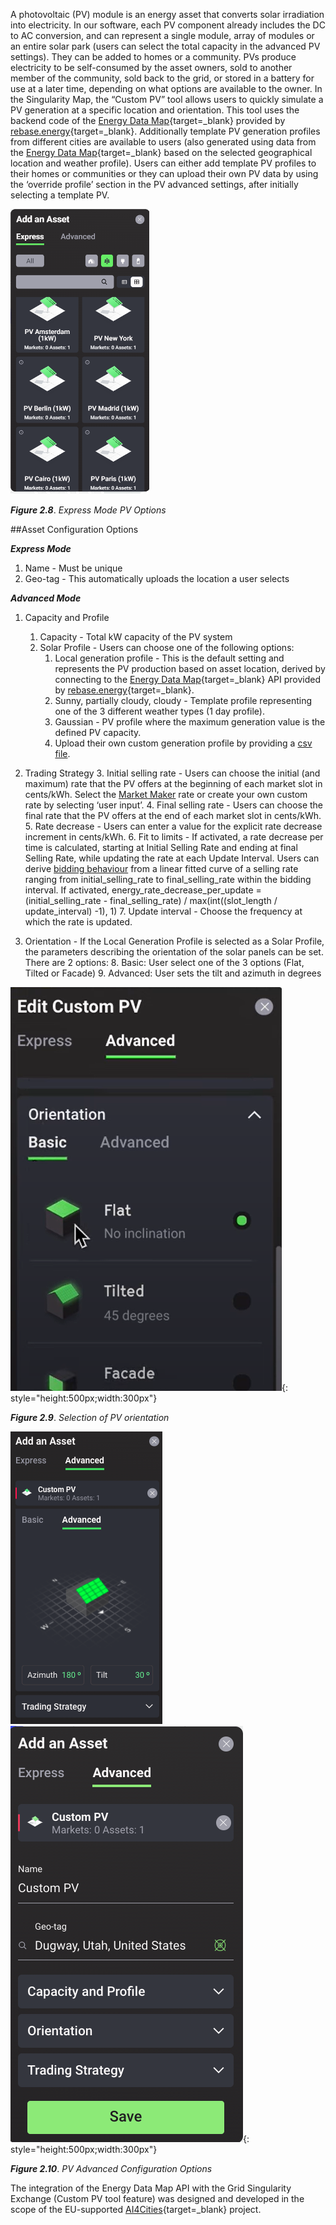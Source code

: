 A photovoltaic (PV) module is an energy asset that converts solar irradiation into electricity. In our software, each PV component already includes the DC to AC conversion, and can represent a single module, array of modules or an entire solar park (users can select the total capacity in the advanced PV settings). They can be added to homes or a community. PVs produce electricity to be self-consumed by the asset owners, sold to another member of the community, sold back to the grid, or stored in a battery for use at a later time, depending on what options are available to the owner. In the Singularity Map, the “Custom PV” tool allows users to quickly simulate a PV generation at a specific location and orientation. This tool uses the backend code of the [Energy Data Map](https://energydatamap.com/){target=_blank} provided by [rebase.energy](https://www.rebase.energy/){target=_blank}. Additionally template PV generation profiles from different cities are available to users (also generated using data from the [Energy Data Map](https://energydatamap.com/){target=_blank} based on the selected geographical location and weather profile). Users can either add template PV profiles to their homes or communities or they can upload their own PV data by using the ‘override profile’ section in the PV advanced settings, after initially selecting a template PV.

![alt_text](img/PV-options.png)

***Figure 2.8***. *Express Mode PV Options*

##Asset Configuration Options

***Express Mode***

1. Name - Must be unique
2. Geo-tag - This automatically uploads the location a user selects

***Advanced Mode***

1. Capacity and Profile

    1. Capacity - Total kW capacity of the PV system
    2. Solar Profile - Users can choose one of the following options:
        1. Local generation profile - This is the default setting and represents the PV production based on asset location,  derived by connecting to the [Energy Data Map](https://energydatamap.com/){target=_blank} API provided by [rebase.energy](https://www.rebase.energy/){target=_blank}.
        2. Sunny, partially cloudy, cloudy - Template profile representing one of the 3 different weather types (1 day profile).
        3. Gaussian - PV profile where the maximum generation value is the defined PV capacity.
        4. Upload their own custom generation profile by providing a [csv file](data-requirements.md).

2. Trading Strategy
    3. Initial selling rate - Users can choose the initial (and maximum) rate that the PV offers at the beginning of each market slot in cents/kWh. Select the [Market Maker](grid-market-settings.md) rate or create your own custom rate by selecting ‘user input’.
    4. Final selling rate - Users can choose the final rate that the PV offers at the end of each market slot in cents/kWh.
    5. Rate decrease - Users can enter a value for the explicit rate decrease increment in cents/kWh.
    6. Fit to limits - If activated, a rate decrease per time is calculated, starting at Initial Selling Rate and ending at final Selling Rate, while updating the rate at each Update Interval. Users can derive [bidding behaviour](default-trading-strategy.md) from a linear fitted curve of a selling rate ranging from initial_selling_rate to final_selling_rate within the bidding interval. If activated, energy_rate_decrease_per_update = (initial_selling_rate - final_selling_rate) / max(int((slot_length / update_interval) -1), 1)
    7. Update interval - Choose the frequency at which the rate is updated.

3. Orientation - If the Local Generation Profile is selected as a Solar Profile, the parameters describing the orientation of the solar panels can be set. There are 2 options:
    8. Basic: User select one of the 3 options (Flat, Tilted or Facade)
    9. Advanced: User sets the tilt and azimuth in degrees

![alt_text](img/PV-basic.png){: style="height:500px;width:300px"}

***Figure 2.9***. *Selection of PV orientation*

![alt_text](img/PV-advanced1.png)
![alt_text](img/PV-advanced2.png){: style="height:500px;width:300px"}

***Figure 2.10***. *PV Advanced Configuration Options*

The integration of the Energy Data Map API with the Grid Singularity Exchange (Custom PV tool feature) was designed and developed in the scope of the EU-supported [AI4Cities](https://gridsingularity.medium.com/grid-singularity-and-rebase-energy-awarded-2021-ai4cities-grant-4e0aa1cf3240){target=_blank} project.
